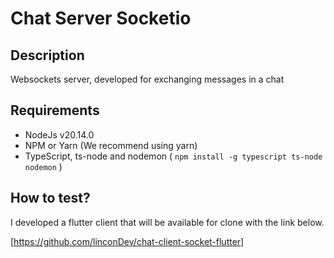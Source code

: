 # Chat Server Socketio

## Description

Websockets server, developed for exchanging messages in a chat

## Requirements

- NodeJs v20.14.0
- NPM or Yarn (We recommend using yarn)
- TypeScript, ts-node and nodemon ( ``npm install -g typescript ts-node nodemon`` )

## How to test?

I developed a flutter client that will be available for clone with the link below.

[https://github.com/linconDev/chat-client-socket-flutter]
